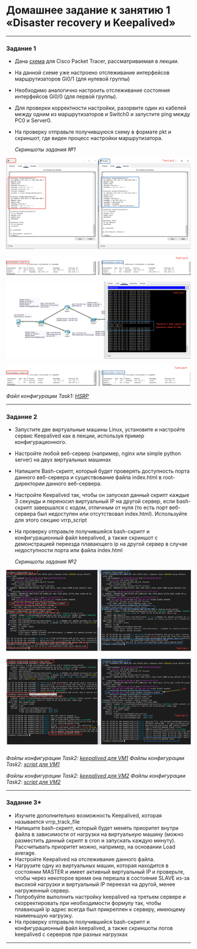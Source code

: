 # Домашнее задание к занятию 1 «Disaster recovery и Keepalived»

 ---

### Задание 1

- Дана [схема](1/hsrp_advanced.pkt) для Cisco Packet Tracer, рассматриваемая в лекции.
- На данной схеме уже настроено отслеживание интерфейсов маршрутизаторов Gi0/1 (для нулевой группы)
- Необходимо аналогично настроить отслеживание состояния интерфейсов Gi0/0 (для первой группы).
- Для проверки корректности настройки, разорвите один из кабелей между одним из маршрутизаторов и Switch0 и запустите ping между PC0 и Server0.
- На проверку отправьте получившуюся схему в формате pkt и скриншот, где виден процесс настройки маршрутизатора.


  *Скриншоты задания №1*
  
![Commit Task1](https://github.com/AndrewZnamenskiy/Keepalived/blob/main/img/task1p1.png)

![Commit Task1](https://github.com/AndrewZnamenskiy/Keepalived/blob/main/img/task1p2.png)

![Commit Task1](https://github.com/AndrewZnamenskiy/Keepalived/blob/main/img/task1p3.png)

![Commit Task1](https://github.com/AndrewZnamenskiy/Keepalived/blob/main/img/task1p4.png)


*Файл конфигурации Task1: [HSRP](Task1-cfg/hsrp_advanced_new.pkt)*

 ---

### Задание 2

- Запустите две виртуальные машины Linux, установите и настройте сервис Keepalived как в лекции, используя пример конфигурационного.
- Настройте любой веб-сервер (например, nginx или simple python server) на двух виртуальных машинах
- Напишите Bash-скрипт, который будет проверять доступность порта данного веб-сервера и существование файла index.html в root-директории данного веб-сервера.
- Настройте Keepalived так, чтобы он запускал данный скрипт каждые 3 секунды и переносил виртуальный IP на другой сервер, если bash-скрипт завершался с кодом, отличным от нуля (то есть порт веб-сервера был недоступен или отсутствовал index.html). Используйте для этого секцию vrrp_script
- На проверку отправьте получившейся bash-скрипт и конфигурационный файл keepalived, а также скриншот с демонстрацией переезда плавающего ip на другой сервер в случае недоступности порта или файла index.html


  *Скриншоты задания №2*

![Commit Task2](https://github.com/AndrewZnamenskiy/Keepalived/blob/main/img/task2p1.png)

![Commit Task2](https://github.com/AndrewZnamenskiy/Keepalived/blob/main/img/task2p2.png)


*Файлы конфигурации Task2: [keepalived для VM1](Task2-cfg/keepalived_vm1/keepalived.conf)*
*Файлы конфигурации Task2: [script для VM1](Task2-cfg/keepalived_vm1/check_conditions.sh)*

*Файлы конфигурации Task2: [keepalived для VM2](Task2-cfg/keepalived_vm2/keepalived.conf)*
*Файлы конфигурации Task2: [script для VM2](Task2-cfg/keepalived_vm2/check_conditions.sh)*


 ---

### Задание 3*
- Изучите дополнительно возможность Keepalived, которая называется vrrp_track_file
- Напишите bash-скрипт, который будет менять приоритет внутри файла в зависимости от нагрузки на виртуальную машину (можно разместить данный скрипт в cron и запускать каждую минуту). Рассчитывать приоритет можно, например, на основании Load average.
- Настройте Keepalived на отслеживание данного файла.
- Нагрузите одну из виртуальных машин, которая находится в состоянии MASTER и имеет активный виртуальный IP и проверьте, чтобы через некоторое время она перешла в состояние SLAVE из-за высокой нагрузки и виртуальный IP переехал на другой, менее нагруженный сервер.
- Попробуйте выполнить настройку keepalived на третьем сервере и скорректировать при необходимости формулу так, чтобы плавающий ip адрес всегда был прикреплен к серверу, имеющему наименьшую нагрузку.
- На проверку отправьте получившийся bash-скрипт и конфигурационный файл keepalived, а также скриншоты логов keepalived с серверов при разных нагрузках


------
